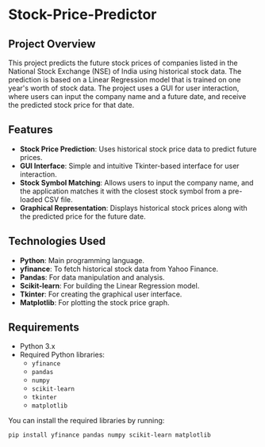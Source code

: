 # Stock-Price-Predictor

## Project Overview
This project predicts the future stock prices of companies listed in the National Stock Exchange (NSE) of India using historical stock data. The prediction is based on a Linear Regression model that is trained on one year's worth of stock data. The project uses a GUI for user interaction, where users can input the company name and a future date, and receive the predicted stock price for that date.

## Features
- **Stock Price Prediction**: Uses historical stock price data to predict future prices.
- **GUI Interface**: Simple and intuitive Tkinter-based interface for user interaction.
- **Stock Symbol Matching**: Allows users to input the company name, and the application matches it with the closest stock symbol from a pre-loaded CSV file.
- **Graphical Representation**: Displays historical stock prices along with the predicted price for the future date.

## Technologies Used
- **Python**: Main programming language.
- **yfinance**: To fetch historical stock data from Yahoo Finance.
- **Pandas**: For data manipulation and analysis.
- **Scikit-learn**: For building the Linear Regression model.
- **Tkinter**: For creating the graphical user interface.
- **Matplotlib**: For plotting the stock price graph.

## Requirements
- Python 3.x
- Required Python libraries:
  - `yfinance`
  - `pandas`
  - `numpy`
  - `scikit-learn`
  - `tkinter`
  - `matplotlib`

You can install the required libraries by running:

```bash
pip install yfinance pandas numpy scikit-learn matplotlib
